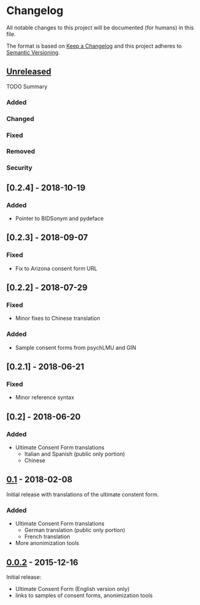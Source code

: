 # Changelog
All notable changes to this project will be documented (for humans) in this file.

The format is based on [Keep a Changelog](http://keepachangelog.com/en/1.0.0/)
and this project adheres to [Semantic Versioning](http://semver.org/spec/v2.0.0.html).

## [Unreleased]

TODO Summary

### Added
### Changed
### Fixed
### Removed
### Security

## [0.2.4] - 2018-10-19
### Added
- Pointer to BIDSonym and pydeface

## [0.2.3] - 2018-09-07
### Fixed
- Fix to Arizona consent form URL

## [0.2.2] - 2018-07-29
### Fixed
- Minor fixes to Chinese translation
### Added
- Sample consent forms from psychLMU and GIN


## [0.2.1] - 2018-06-21
### Fixed
- Minor reference syntax

## [0.2] - 2018-06-20

### Added
- Ultimate Consent Form translations
  - Italian and Spanish (public only portion)
  - Chinese

## [0.1] - 2018-02-08

Initial release with translations of the ultimate constent form.

### Added
- Ultimate Consent Form translations
  - German translation (public only portion)
  - French translation
- More anonimization tools

## [0.0.2] - 2015-12-16

Initial release:
- Ultimate Consent Form (English version only)
- links to samples of consent forms, anonimization tools

[Unreleased]: https://github.com/datalad/datalad/open-brain-consent/compare/0.1...HEAD
[0.1]: https://github.com/datalad/open-brain-consent/commits/0.1
[0.0.2]: https://github.com/datalad/open-brain-consent/commits/0.0.2
